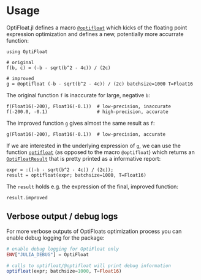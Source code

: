 # Usage

OptiFloat.jl defines a macro [`@optifloat`](@ref) which kicks of the floating point expression optimization
and defines a new, potentially more accurrate function:

```@example Usage
using OptiFloat

# original
f(b, c) = (-b - sqrt(b^2 - 4c)) / (2c)

# improved
g = @optifloat (-b - sqrt(b^2 - 4c)) / (2c) batchsize=1000 T=Float16
```

The original function `f` is inaccurate for large, negative `b`:
```@repl Usage
f(Float16(-200), Float16(-0.1))  # low-precision, inaccurate
f(-200.0, -0.1)                  # high-precision, accurate
```

The improved function `g` gives almost the same result as `f`:
```@repl Usage
g(Float16(-200), Float16(-0.1))  # low-precision, accurate
```

If we are interested in the underlying expression of `g`, we can use the
function [`optifloat`](@ref) (as opposed to the macro `@optifloat`) which
returns an [`OptiFloatResult`](@ref) that is pretty printed as a informative
report:
```@ansi Usage
expr = :((-b - sqrt(b^2 - 4c)) / (2c));
result = optifloat(expr; batchsize=1000, T=Float16)
```

The `result` holds e.g. the expression of the final, improved function:
```@repl Usage
result.improved
```

## Verbose output / debug logs

For more verbose outputs of OptiFloats optimization process you can enable debug
logging for the package:
```julia
# enable debug logging for OptiFloat only
ENV["JULIA_DEBUG"] = OptiFloat

# calls to optifloat/@optifloat will print debug information
optifloat(expr; batchsize=1000, T=Float16)
```
